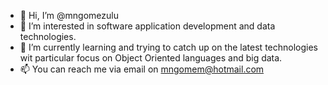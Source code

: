 - 👋 Hi, I’m @mngomezulu
- 👀 I’m interested in software application development and data technologies.
- 🌱 I’m currently learning and trying to catch up on the latest technologies wit particular focus on Object Oriented languages and big data.
- 📫 You can reach me via email on mngomem@hotmail.com

<!---
mngomezulu/mngomezulu is a ✨ special ✨ repository because its `README.md` (this file) appears on your GitHub profile.
You can click the Preview link to take a look at your changes.
--->
